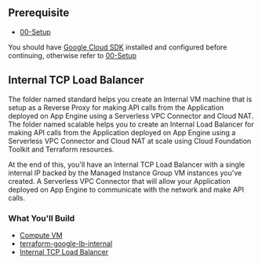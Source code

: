 ## Prerequisite

* [00-Setup](https://github.com/terraform-google-modules/cloud-foundation-training/tree/master/00-Setup/README.md)

You should have [Google Cloud SDK](https://cloud.google.com/sdk/docs/downloads-interactive) installed and configured before continuing, otherwise refer to [00-Setup](https://github.com/terraform-google-modules/cloud-foundation-training/tree/master/00-Setup/README.md)

## Internal TCP Load Balancer

The folder named standard helps you create an Internal VM machine that is setup as a Reverse Proxy for making API calls from the Application deployed on App Engine using a Serverless VPC Connector and Cloud NAT.
The folder named scalable helps you to create an Internal Load Balancer for making API calls from the Application deployed on App Engine using a Serverless VPC Connector and Cloud NAT at scale using Cloud Foundation Toolkit and Terraform resources.

At the end of this, you'll have an Internal TCP Load Balancer with a single internal IP backed by the Managed Instance Group VM instances you've created. A Serverless VPC Connector that will allow your Application deployed on App Engine to communicate with the network and make API calls. 

### What You'll Build

* [Compute VM](https://github.com/terraform-google-modules/terraform-google-vm)
* [terraform-google-lb-internal](https://github.com/terraform-google-modules/terraform-google-lb-internal)
* [Internal TCP Load Balancer](https://cloud.google.com/load-balancing/docs/internal)